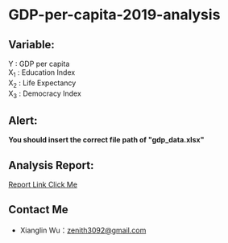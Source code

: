 # GDP-per-capita-2019-analysis
## Variable:
Y : GDP per capita  
X<sub>1</sub> : Education Index  
X<sub>2</sub> : Life Expectancy  
X<sub>3</sub> : Democracy Index  
## Alert:
**You should insert the correct file path of "gdp_data.xlsx"**
## Analysis Report:
[Report Link Click Me](https://drive.google.com/file/d/1RIJiZakERzPSqCCTg88ZCl2xWb8r-8Mi/view?usp=sharing)
## Contact Me
* Xianglin Wu：<zenith3092@gmail.com>
